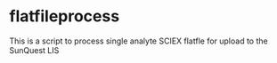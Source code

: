 # flatfileprocess
This is a script to process single analyte SCIEX flatfle for upload to the SunQuest LIS
